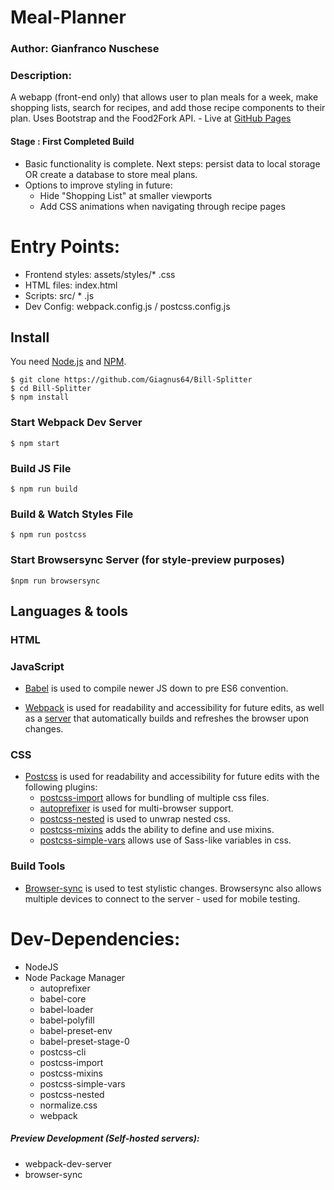 # Meal-Planner 

### Author: Gianfranco Nuschese ###

### Description: ###
A webapp (front-end only) that allows user to plan meals for a week, make shopping lists, search for recipes, and add those recipe components to their plan. Uses Bootstrap and the Food2Fork API. - Live at [GitHub Pages](https://giagnus64.github.io/Meal-Planner/) 

#### Stage : First Completed Build 
 * Basic functionality is complete. Next steps: persist data to local storage OR create a database to store meal plans. 
 * Options to improve styling in future:
    - Hide "Shopping List" at smaller viewports
    - Add CSS animations when navigating through recipe pages
 

# Entry Points: #

* Frontend styles: assets/styles/* .css
* HTML files: index.html
* Scripts: src/ * .js
* Dev Config: webpack.config.js / postcss.config.js


## Install
You need [Node.js](https://nodejs.org/en/) and [NPM](https://www.npmjs.com).

    $ git clone https://github.com/Giagnus64/Bill-Splitter
    $ cd Bill-Splitter
    $ npm install


### Start Webpack Dev Server

    $ npm start

### Build JS File

    $ npm run build

### Build & Watch Styles File

    $ npm run postcss

### Start Browsersync Server (for style-preview purposes)

    $npm run browsersync

## Languages & tools

### HTML

### JavaScript

- [Babel](https://babeljs.io) is used to compile newer JS down to pre ES6 convention. 

- [Webpack](https://webpack.js.org) is used for readability and accessibility for future edits, as well as a [server](https://webpack.js.org/configuration/dev-server/) that automatically builds and refreshes the browser upon changes.

### CSS

- [Postcss](https://postcss.org) is used for readability and accessibility for future edits with the following plugins:
    - [postcss-import](https://github.com/postcss/postcss-import) allows for bundling of multiple css files. 
    - [autoprefixer](https://github.com/postcss/autoprefixer) is used for multi-browser support. 
    - [postcss-nested](https://github.com/postcss/postcss-nested) is used to unwrap nested css.
    - [postcss-mixins](https://github.com/postcss/postcss-mixins) adds the ability to define and use mixins.
    - [postcss-simple-vars](https://github.com/postcss/postcss-simple-vars) allows use of Sass-like variables in css. 


### Build Tools

- [Browser-sync](https://browsersync.io) is used to test stylistic changes. Browsersync also allows multiple devices to connect to the server - used for mobile testing. 

# Dev-Dependencies: #

* NodeJS
* Node Package Manager
    * autoprefixer 
    * babel-core 
    * babel-loader
    * babel-polyfill
    * babel-preset-env
    * babel-preset-stage-0
    * postcss-cli 
    * postcss-import
    * postcss-mixins
    * postcss-simple-vars
    * postcss-nested
    * normalize.css
    * webpack

##### Preview Development (Self-hosted servers): #####
* webpack-dev-server
* browser-sync

